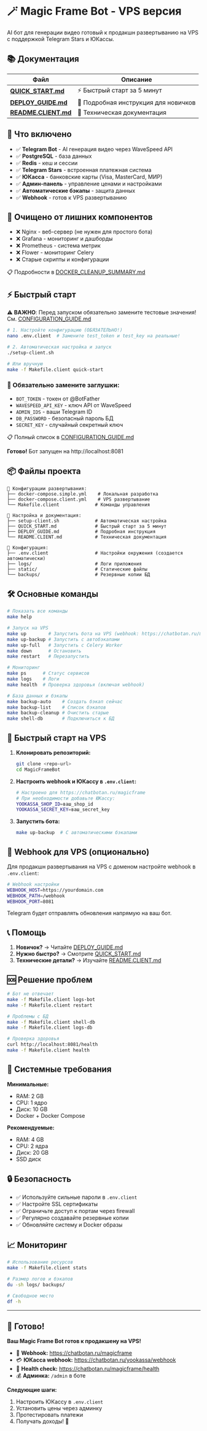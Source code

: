 # 🪄 Magic Frame Bot - VPS версия

AI бот для генерации видео готовый к продакшн развертыванию на VPS с поддержкой Telegram Stars и ЮКассы.

## 📚 Документация

| Файл | Описание |
|------|----------|
| **[QUICK_START.md](QUICK_START.md)** | ⚡ Быстрый старт за 5 минут |
| **[DEPLOY_GUIDE.md](DEPLOY_GUIDE.md)** | 📖 Подробная инструкция для новичков |
| **[README.CLIENT.md](README.CLIENT.md)** | 🔧 Техническая документация |

## 🎯 Что включено

- ✅ **Telegram Bot** - AI генерация видео через WaveSpeed API
- ✅ **PostgreSQL** - база данных
- ✅ **Redis** - кеш и сессии  
- ✅ **Telegram Stars** - встроенная платежная система
- ✅ **ЮКасса** - банковские карты (Visa, MasterCard, МИР)
- ✅ **Админ-панель** - управление ценами и настройками
- ✅ **Автоматические бэкапы** - защита данных
- ✅ **Webhook** - готов к VPS развертыванию

## 🧹 Очищено от лишних компонентов

- ❌ Nginx - веб-сервер (не нужен для простого бота)
- ❌ Grafana - мониторинг и дашборды
- ❌ Prometheus - система метрик  
- ❌ Flower - мониторинг Celery
- ❌ Старые скрипты и конфигурации

📋 Подробности в [DOCKER_CLEANUP_SUMMARY.md](DOCKER_CLEANUP_SUMMARY.md)

## ⚡ Быстрый старт

⚠️ **ВАЖНО**: Перед запуском обязательно замените тестовые значения! См. [CONFIGURATION_GUIDE.md](CONFIGURATION_GUIDE.md)

```bash
# 1. Настройте конфигурацию (ОБЯЗАТЕЛЬНО!)
nano .env.client  # Замените test_token и test_key на реальные!

# 2. Автоматическая настройка и запуск
./setup-client.sh

# Или вручную
make -f Makefile.client quick-start
```

### 🔧 Обязательно замените заглушки:
- `BOT_TOKEN` - токен от @BotFather  
- `WAVESPEED_API_KEY` - ключ API от WaveSpeed
- `ADMIN_IDS` - ваши Telegram ID
- `DB_PASSWORD` - безопасный пароль БД
- `SECRET_KEY` - случайный секретный ключ

📋 Полный список в [CONFIGURATION_GUIDE.md](CONFIGURATION_GUIDE.md)

**Готово!** Бот запущен на http://localhost:8081

## 📦 Файлы проекта

```
📁 Конфигурации развертывания:
├── docker-compose.simple.yml    # Локальная разработка
├── docker-compose.client.yml    # VPS развертывание
└── Makefile.client             # Команды управления

📁 Настройка и документация:
├── setup-client.sh             # Автоматическая настройка
├── QUICK_START.md              # Быстрый старт за 5 минут
├── DEPLOY_GUIDE.md             # Подробная инструкция
└── README.CLIENT.md            # Техническая документация

📁 Конфигурация:
├── .env.client                 # Настройки окружения (создается автоматически)
├── logs/                       # Логи приложения
├── static/                     # Статические файлы
└── backups/                    # Резервные копии БД
```

## 🛠️ Основные команды

```bash
# Показать все команды
make help

# Запуск на VPS
make up        # Запустить бота на VPS (webhook: https://chatbotan.ru/magicframe)
make up-backup # Запустить с автобэкапами
make up-full   # Запустить с Celery Worker
make down      # Остановить
make restart   # Перезапустить

# Мониторинг
make ps      # Статус сервисов
make logs    # Логи
make health  # Проверка здоровья (включая webhook)

# База данных и бэкапы
make backup-auto    # Создать бэкап сейчас
make backup-list    # Список бэкапов  
make backup-cleanup # Очистить старые
make shell-db       # Подключиться к БД
```

## 🚀 Быстрый старт на VPS

1. **Клонировать репозиторий:**
   ```bash
   git clone <repo-url>
   cd MagicFrameBot
   ```

2. **Настроить webhook и ЮКассу в `.env.client`:**
   ```bash
   # Настроено для https://chatbotan.ru/magicframe
   # При необходимости добавьте ЮКассу:
   YOOKASSA_SHOP_ID=ваш_shop_id
   YOOKASSA_SECRET_KEY=ваш_secret_key
   ```

3. **Запустить бота:**
   ```bash
   make up-backup  # С автоматическими бэкапами
   ```

## 🔧 Webhook для VPS (опционально)

Для продакшн развертывания на VPS с доменом настройте webhook в `.env.client`:

```bash
# Webhook настройки
WEBHOOK_HOST=https://yourdomain.com
WEBHOOK_PATH=/webhook
WEBHOOK_PORT=8081
```

Telegram будет отправлять обновления напрямую на ваш бот.

## 📞 Помощь

1. **Новичок?** → Читайте [DEPLOY_GUIDE.md](DEPLOY_GUIDE.md)
2. **Нужно быстро?** → Смотрите [QUICK_START.md](QUICK_START.md)  
3. **Технические детали?** → Изучайте [README.CLIENT.md](README.CLIENT.md)

## 🆘 Решение проблем

```bash
# Бот не отвечает
make -f Makefile.client logs-bot
make -f Makefile.client restart

# Проблемы с БД
make -f Makefile.client shell-db
make -f Makefile.client logs-db

# Проверка здоровья
curl http://localhost:8081/health
make -f Makefile.client health
```

## 🎯 Системные требования

**Минимальные:**
- RAM: 2 GB
- CPU: 1 ядро  
- Диск: 10 GB
- Docker + Docker Compose

**Рекомендуемые:**
- RAM: 4 GB
- CPU: 2 ядра
- Диск: 20 GB
- SSD диск

## 🔒 Безопасность

- ✅ Используйте сильные пароли в `.env.client`
- ✅ Настройте SSL сертификаты
- ✅ Ограничьте доступ к портам через firewall  
- ✅ Регулярно создавайте резервные копии
- ✅ Обновляйте систему и Docker образы

## 📈 Мониторинг

```bash
# Использование ресурсов
make -f Makefile.client stats

# Размер логов и бэкапов
du -sh logs/ backups/

# Свободное место
df -h
```

---

## 🎉 Готово!

**Ваш Magic Frame Bot готов к продакшену на VPS!**

- 🤖 **Webhook:** https://chatbotan.ru/magicframe
- 💳 **ЮКасса webhook:** https://chatbotan.ru/yookassa/webhook
- 🏥 **Health check:** https://chatbotan.ru/magicframe/health
- 💰 **Админка:** `/admin` в боте

**Следующие шаги:**
1. Настроить ЮКассу в `.env.client`
2. Установить цены через админку
3. Протестировать платежи
4. Получать доходы! 💸 